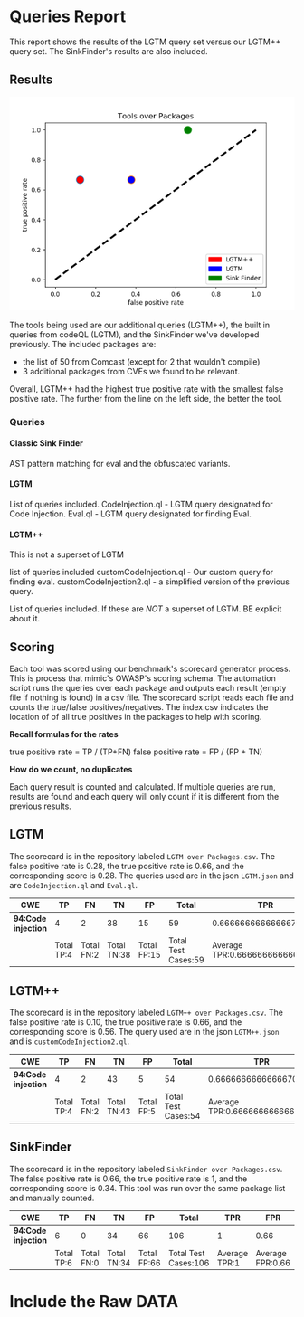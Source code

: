 # Queries Report

This report shows the results of the LGTM query set versus our LGTM++ query set. The SinkFinder's results are also included.

## Results
![](./Tools_over_Packages.png)

The tools being used are our additional queries (LGTM++), the built in queries from codeQL (LGTM), and the SinkFinder we've developed previously. The included packages are:

- the list of 50 from Comcast (except for 2 that wouldn't compile)
- 3 additional packages from CVEs we found to be relevant.

Overall, LGTM++ had the highest true positive rate with the smallest false positive rate. The further from the line on the left side, the better the tool.

### Queries

#### Classic Sink Finder

AST pattern matching for eval and the obfuscated variants.


#### LGTM

List of queries included.
CodeInjection.ql - LGTM query designated for Code Injection.
Eval.ql - LGTM query designated for finding Eval.

#### LGTM++
This is not a superset of LGTM

list of queries included
customCodeInjection.ql - Our custom query for finding eval.
customCodeInjection2.ql - a simplified version of the previous query.

List of queries included. If these are _NOT_ a superset of LGTM. BE explicit about it.  

## Scoring

Each tool was scored using our benchmark's scorecard generator process. This is process that mimic's OWASP's scoring schema. The automation script runs the queries over each package and outputs each result (empty file if nothing is found) in a csv file. The scorecard script reads each file and counts the true/false positives/negatives. The index.csv indicates the location of of all true positives in the packages to help with scoring.

**Recall formulas for the rates**

true positive rate = TP / (TP+FN)
false positive rate = FP / (FP + TN)

**How do we count, no duplicates**

Each query result is counted and calculated. If multiple queries are run, results are found and each query will only count if it is different from the previous results.

## LGTM

The scorecard is in the repository labeled `LGTM over Packages.csv`. The false positive rate is 0.28, the true positive rate is 0.66, and the corresponding score is 0.28. The queries used are in the json `LGTM.json` and are `CodeInjection.ql` and `Eval.ql`.

| **CWE**               | **TP**     | **FN**     | **TN**      | **FP**      | **Total**           | **TPR**                        | **FPR**                        | **Score**                         |
| --------------------- | ---------- | ---------- | ----------- | ----------- | ------------------- | ------------------------------ | ------------------------------ | --------------------------------- |
| **94:Code injection** | 4          | 2          | 38          | 15          | 59                  | 0.6666666666666670             | 0.2830188679245280             | 0.38364779874213800               |
|                       | Total TP:4 | Total FN:2 | Total TN:38 | Total FP:15 | Total Test Cases:59 | Average TPR:0.6666666666666666 | Average FPR:0.2830188679245283 | Average Score:0.38364779874213834 |

## LGTM++

The scorecard is in the repository labeled `LGTM++ over Packages.csv`. The false positive rate is 0.10, the true positive rate is 0.66, and the corresponding score is 0.56. The query used are in the json `LGTM++.json` and is `customCodeInjection2.ql`.

| **CWE**               | **TP**     | **FN**     | **TN**      | **FP**     | **Total**           | **TPR**                        | **FPR**                         | **Score**            |
| --------------------- | ---------- | ---------- | ----------- | ---------- | ------------------- | ------------------------------ | ------------------------------- | -------------------- |
| **94:Code injection** | 4          | 2          | 43          | 5          | 54                  | 0.6666666666666670             | 0.10416666666666700             | 0.5625               |
|                       | Total TP:4 | Total FN:2 | Total TN:43 | Total FP:5 | Total Test Cases:54 | Average TPR:0.6666666666666666 | Average FPR:0.10416666666666667 | Average Score:0.5625 |

## SinkFinder

The scorecard is in the repository labeled `SinkFinder over Packages.csv`. The false positive rate is 0.66, the true positive rate is 1, and the corresponding score is 0.34. This tool was run over the same package list and manually counted.

| **CWE**               | **TP**     | **FN**     | **TN**      | **FP**      | **Total**            | **TPR**       | **FPR**          | **Score**          |
| --------------------- | ---------- | ---------- | ----------- | ----------- | -------------------- | ------------- | ---------------- | ------------------ |
| **94:Code injection** | 6          | 0          | 34          | 66          | 106                  | 1             | 0.66             | 0.34               |
|                       | Total TP:6 | Total FN:0 | Total TN:34 | Total FP:66 | Total Test Cases:106 | Average TPR:1 | Average FPR:0.66 | Average Score:0.34 |

# Include the Raw DATA
